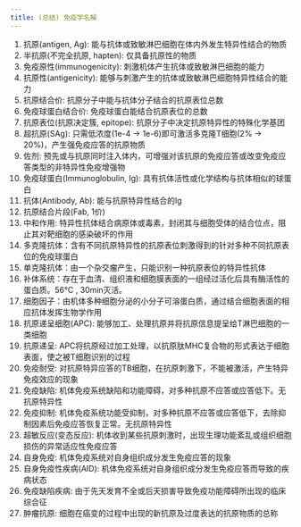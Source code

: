 ```yaml
---
title: (总结) 免疫学名解
---
```


1. 抗原(antigen, Ag): 能与抗体或致敏淋巴细胞在体内外发生特异性结合的物质
1. 半抗原(不完全抗原, hapten): 仅具备抗原性的物质
1. 免疫原性(immunogenicity): 刺激机体产生抗体或致敏淋巴细胞的能力
1. 抗原性(antigenicity): 能够与刺激产生的抗体或致敏淋巴细胞特异性结合的能力
1. 抗原结合价: 抗原分子中能与抗体分子结合的抗原表位总数
1. 免疫球蛋白结合价: 免疫球蛋白能结合抗原表位的总数
1. 抗原表位(抗原决定簇, epitope): 抗原分子中决定抗原特异性的特殊化学基团
1. 超抗原(SAg): 只需低浓度(1e-4 → 1e-6)即可激活多克隆T细胞(2% → 20%)，产生强免疫应答的抗原物质
1. 佐剂: 预先或与抗原同时注入体内，可增强对该抗原的免疫应答或改变免疫应答类型的非特异性免疫增强物
1. 免疫球蛋白(Immunoglobulin, Ig): 具有抗体活性或化学结构与抗体相似的球蛋白
1. 抗体(Antibody, Ab): 能与抗原特异性结合的Ig
1. 抗原结合片段(Fab, 1价)
1. 中和作用: 特异性抗体结合病原体或毒素，封闭其与细胞受体的结合位点，阻止其对靶细胞的感染破坏的作用
1. 多克隆抗体：含有不同抗原特异性的抗原表位刺激得到的针对多种不同抗原表位的免疫球蛋白
1. 单克隆抗体：由一个杂交瘤产生，只能识别一种抗原表位的特异性抗体
1. 补体系统：存在于血清、组织液和细胞膜表面的一组经过活化后具有酶活性的蛋白质。56℃ , 30min灭活。
1. 细胞因子：由机体多种细胞分泌的小分子可溶蛋白质，通过结合细胞表面的相应抗体发挥生物学作用
1. 抗原递呈细胞(APC): 能够加工、处理抗原并将抗原信息提呈给T淋巴细胞的一类细胞
1. 抗原递呈: APC将抗原经过加工处理，以抗原肽MHC复合物的形式表达于细胞表面，使之被T细胞识别的过程
1. 免疫耐受: 对抗原特异应答的TB细胞，在抗原刺激下，不能被激活，产生特异免疫效应的现象
1. 免疫缺陷: 机体免疫系统缺陷和功能障碍，对多种抗原不应答或应答低下。无抗原特异性
1. 免疫抑制: 机体免疫系统功能受抑制，对多种抗原不应答或应答低下，去除抑制因素后免疫应答恢复正常。无抗原特异性
1. 超敏反应(变态反应): 机体收到某些抗原刺激时，出现生理功能紊乱或组织细胞损伤的异常适应性免疫应答
1. 自身免疫: 机体免疫系统对自身组织成分发生免疫应答的现象
1. 自身免疫性疾病(AID): 机体免疫系统对自身组织成分发生免疫应答而导致的疾病状态
1. 免疫缺陷疾病: 由于先天发育不全或后天损害导致免疫功能障碍所出现的临床综合征
1. 肿瘤抗原: 细胞在癌变的过程中出现的新抗原及过度表达的抗原物质的总称
